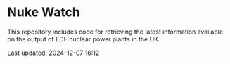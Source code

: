 # Nuke Watch

This repository includes code for retrieving the latest information available on the output of EDF nuclear power plants in the UK.

Last updated: 2024-12-07 16:12
